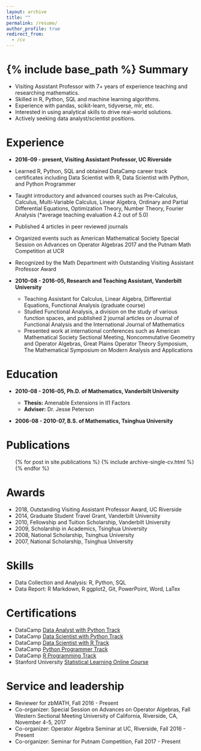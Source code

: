 ```yaml
---
layout: archive
title: ""
permalink: /resume/
author_profile: true
redirect_from:
  - /cv
---
```


{% include base_path %}
Summary
========

+ Visiting Assistant Professor with 7+ years of experience teaching and researching mathematics.   
+ Skilled in R, Python, SQL and machine learning algorithms.  
+ Experience with pandas, scikit-learn, tidyverse, mlr, etc.  
+ Interested in using analytical skills to drive real-world solutions.  
+ Actively seeking data analyst/scientist positions.  

Experience
========

* **2016-09 - present, Visiting Assistant Professor, UC Riverside**
 * Learned R, Python, SQL and obtained DataCamp career track certificates including Data Scientist with R, Data Scientist with Python, and Python Programmer
 * Taught introductory and advanced courses such as Pre-Calculus, Calculus, Multi-Variable Calculus, Linear Algebra, Ordinary and Partial Differential Equations, Optimization Theory, Number Theory, Fourier Analysis (*average teaching evaluation 4.2 out of 5.0)
 * Published 4 articles in peer reviewed journals
 * Organized events such as American Mathematical Society Special Session on Advances on Operator Algebras 2017 and the Putnam Math Competition at UCR
 * Recognized by the Math Department with Outstanding Visiting Assistant Professor Award 

* **2010-08 - 2016-05, Research and Teaching Assistant, Vanderbilt University**
  * Teaching Assistant for Calculus, Linear Algebra, Differential Equations, Functional Analysis (graduate course)
  * Studied Functional Analysis, a division on the study of various function spaces, and published 2 journal articles on Journal of Functional Analysis and the International Journal of Mathematics
  * Presented work at international conferences such as American Mathematical Society Sectional Meeting, Noncommutative Geometry and Operator Algebras, Great Plains Operator Theory Symposium, The Mathematical Symposium on Modern Analysis and Applications



Education
========

* **2010-08 - 2016-05, Ph.D. of Mathematics, Vanderbilt University**
  * **Thesis:** Amenable Extensions in II1 Factors
  * **Adviser:** Dr. Jesse Peterson

* **2006-08 - 2010-07, B.S. of Mathematics, Tsinghua University**


Publications
========
  <ul>{% for post in site.publications %}
    {% include archive-single-cv.html %}
  {% endfor %}</ul>
<!--
Talks & Presentations
======
  <ul>{% for post in site.talks %}
    {% include archive-single-talk-cv.html %}
  {% endfor %}</ul>
-->
<!--
Teaching
======
  <ul>{% for post in site.teaching %}
    {% include archive-single-cv.html %}
  {% endfor %}</ul>
-->

Awards
========
* 2018, Outstanding Visiting Assistant Professor Award, UC Riverside
* 2014, Graduate Student Travel Grant, Vanderbilt University
* 2010, Fellowship and Tuition Scholarship, Vanderbilt University 
* 2009, Scholarship in Academics, Tsinghua University
* 2008, National Scholarship, Tsinghua University
* 2007, National Scholarship, Tsinghua University


Skills
========

* Data Collection and Analysis: R, Python, SQL
* Data Report: R Markdown, R ggplot2, Git, PowerPoint, Word, LaTex

Certifications
========

* DataCamp [Data Analyst with Python Track](https://drive.google.com/file/d/19c0jlVdYopEbsMPPajLQ-MLummaRMW-I/view?usp=sharing)  
* DataCamp [Data Scientist with Python Track](https://drive.google.com/file/d/1ukAEcbdyVF2TwXgPYVmaryHPCoRIawVR/view?usp=sharing)  
* DataCamp [Data Scientist with R Track](https://drive.google.com/file/d/1dINe7yqnuCWd-PUpufaeO0DV8tYx-OEL/view?usp=sharing)  
* DataCamp [Python Programmer Track](https://drive.google.com/file/d/18d7ttjW6k4eobXQHwo2t9OfBm14zE2g_/view?usp=sharing)  
* DataCamp [R Programming Track](https://drive.google.com/file/d/1ONrGqDW9edB33w9wYxujXnd9tjnkw9VJ/view?usp=sharing)
* Stanford University [Statistical Learning Online Course](https://drive.google.com/file/d/1-VokLW7kQZnYUUOpiObonrRD1CQtUle2/view?usp=sharing)

Service and leadership
======
* Reviewer for zbMATH, Fall 2016 - Present
* Co-organizer: Special Session on Advances on Operator Algebras, Fall Western Sectional Meeting
University of California, Riverside, CA, November 4-5, 2017
* Co-organizer: Operator Algebra Seminar at UC, Riverside, Fall 2016 - Present
* Co-organizer: Seminar for Putnam Competition, Fall 2017 - Present

